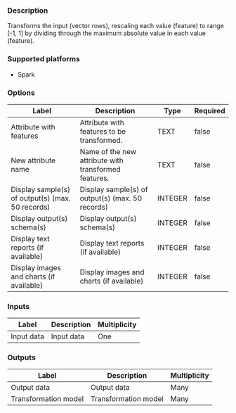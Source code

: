 ###  Description
Transforms the input (vector rows), rescaling each value (feature) to range [-1, 1] by dividing through the maximum absolute value in each value (feature(.

###  Supported platforms
* Spark

###  Options
| Label | Description | Type | Required |
|---|---|---|---|
| Attribute with features | Attribute with features to be transformed. | TEXT | false |
| New attribute name | Name of the new attribute with transformed features. | TEXT | false |
| Display sample(s) of output(s) (max. 50 records) | Display sample(s) of output(s) (max. 50 records) | INTEGER | false |
| Display output(s) schema(s) | Display output(s) schema(s) | INTEGER | false |
| Display text reports (if available) | Display text reports (if available) | INTEGER | false |
| Display images and charts (if available) | Display images and charts (if available) | INTEGER | false |

###  Inputs
| Label | Description | Multiplicity |
|---|---|---|
| Input data | Input data | One |

###  Outputs
| Label | Description | Multiplicity |
|---|---|---|
| Output data | Output data | Many |
| Transformation model | Transformation model | Many |
